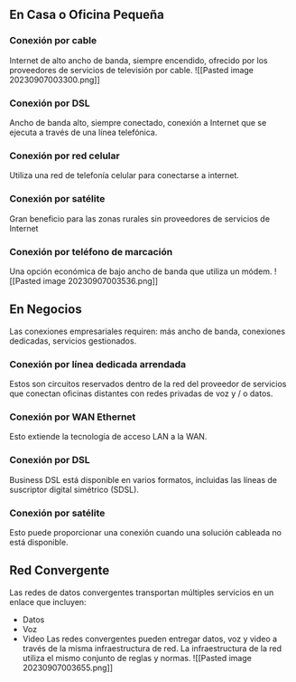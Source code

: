 ## En Casa o Oficina Pequeña
### Conexión por cable
Internet de alto ancho de banda, siempre encendido, ofrecido por los proveedores de servicios de televisión por cable.
![[Pasted image 20230907003300.png]]
### Conexión por DSL
Ancho de banda alto, siempre conectado, conexión a Internet que se ejecuta a través de una línea telefónica.
### Conexión por red celular
Utiliza una red de telefonía celular para conectarse a internet.
### Conexión por satélite
Gran beneficio para las zonas rurales sin proveedores de servicios de Internet
### Conexión por teléfono de marcación
Una opción económica de bajo ancho de banda que utiliza un módem.
![[Pasted image 20230907003536.png]]
## En Negocios
Las conexiones empresariales requiren: más ancho de banda, conexiones dedicadas, servicios gestionados.
### Conexión por línea dedicada arrendada
Estos son circuitos reservados dentro de la red del proveedor de servicios que conectan oficinas distantes con redes privadas de voz y / o datos.
### Conexión por WAN Ethernet
Esto extiende la tecnología de acceso LAN a la WAN.
### Conexión por DSL
Business DSL está disponible en varios formatos, incluidas las líneas de suscriptor digital simétrico (SDSL).
### Conexión por satélite
Esto puede proporcionar una conexión cuando una solución cableada no está disponible.
## Red Convergente
Las redes de datos convergentes transportan múltiples servicios en un enlace que incluyen:
- Datos
- Voz
- Video
Las redes convergentes pueden entregar datos, voz y video a través de la misma infraestructura de red. La infraestructura de la red utiliza el mismo conjunto de reglas y normas.
![[Pasted image 20230907003655.png]]